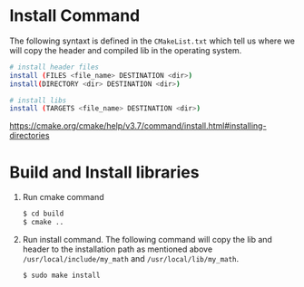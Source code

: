 # Install Command
The following syntaxt is defined in the <code>CMakeList.txt</code> which tell us where we will copy the header and compiled lib in the operating system.

``` bash
# install header files
install (FILES <file_name> DESTINATION <dir>)
install(DIRECTORY <dir> DESTINATION <dir>)
```

``` bash
# install libs
install (TARGETS <file_name> DESTINATION <dir>)
```

https://cmake.org/cmake/help/v3.7/command/install.html#installing-directories

# Build and Install libraries
1. Run cmake command
    ``` bash
    $ cd build
    $ cmake ..
    ```

2. Run install command. The following command will copy the lib and header to the installation path as mentioned above <code>/usr/local/include/my_math</code> and <code>/usr/local/lib/my_math</code>.

    ``` bash
    $ sudo make install 
    ```